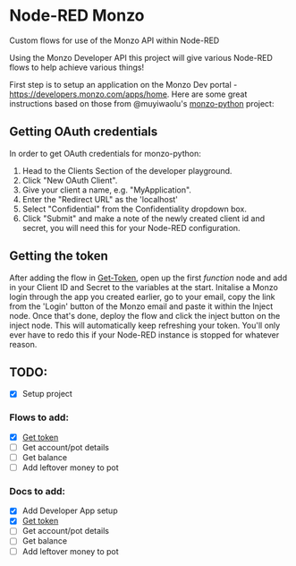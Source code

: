 # Node-RED Monzo
Custom flows for use of the Monzo API within Node-RED


Using the Monzo Developer API this project will give various Node-RED flows to help achieve various things!

First step is to setup an application on the Monzo Dev portal - https://developers.monzo.com/apps/home. Here are some great instructions based on those from @muyiwaolu's [monzo-python](https://github.com/muyiwaolu/monzo-python#getting-oauth-credentials) project:

## Getting OAuth credentials
In order to get OAuth credentials for monzo-python:

1. Head to the Clients Section of the developer playground.
2. Click "New OAuth Client".
3. Give your client a name, e.g. "MyApplication".
4. Enter the "Redirect URL" as the 'localhost'
5. Select "Confidential" from the Confidentiality dropdown box.
6. Click "Submit" and make a note of the newly created client id and secret, you will need this for your Node-RED configuration.

## Getting the token
After adding the flow in [Get-Token](Get-Token.json), open up the first _function_ node and add in your Client ID and Secret to the variables at the start.
Initalise a Monzo login through the app you created earlier, go to your email, copy the link from the 'Login' button of the Monzo email and paste it within the Inject node.
Once that's done, deploy the flow and click the inject button on the inject node.
This will automatically keep refreshing your token. You'll only ever have to redo this if your Node-RED instance is stopped for whatever reason.

## TODO:
- [x] Setup project

### Flows to add:
- [x] [Get token](Get-Token.json)
- [ ] Get account/pot details
- [ ] Get balance
- [ ] Add leftover money to pot

### Docs to add:
- [x] Add Developer App setup
- [x] [Get token](#getting-the-token)
- [ ] Get account/pot details
- [ ] Get balance
- [ ] Add leftover money to pot
